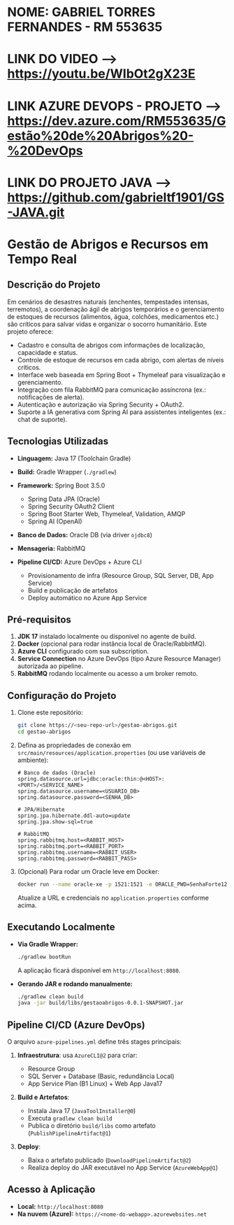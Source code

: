 # NOME: GABRIEL TORRES FERNANDES - RM 553635

# LINK DO VIDEO --> https://youtu.be/WIbOt2gX23E
# LINK AZURE DEVOPS - PROJETO --> https://dev.azure.com/RM553635/Gestão%20de%20Abrigos%20-%20DevOps
# LINK DO PROJETO JAVA --> https://github.com/gabrieltf1901/GS-JAVA.git 

# Gestão de Abrigos e Recursos em Tempo Real

## Descrição do Projeto

Em cenários de desastres naturais (enchentes, tempestades intensas, terremotos), a coordenação ágil de abrigos temporários e o gerenciamento de estoques de recursos (alimentos, água, colchões, medicamentos etc.) são críticos para salvar vidas e organizar o socorro humanitário. Este projeto oferece:

* Cadastro e consulta de abrigos com informações de localização, capacidade e status.
* Controle de estoque de recursos em cada abrigo, com alertas de níveis críticos.
* Interface web baseada em Spring Boot + Thymeleaf para visualização e gerenciamento.
* Integração com fila RabbitMQ para comunicação assíncrona (ex.: notificações de alerta).
* Autenticação e autorização via Spring Security + OAuth2.
* Suporte a IA generativa com Spring AI para assistentes inteligentes (ex.: chat de suporte).

## Tecnologias Utilizadas

* **Linguagem:** Java 17 (Toolchain Gradle)
* **Build:** Gradle Wrapper (`./gradlew`)
* **Framework:** Spring Boot 3.5.0

  * Spring Data JPA (Oracle)
  * Spring Security OAuth2 Client
  * Spring Boot Starter Web, Thymeleaf, Validation, AMQP
  * Spring AI (OpenAI)
* **Banco de Dados:** Oracle DB (via driver `ojdbc8`)
* **Mensageria:** RabbitMQ
* **Pipeline CI/CD:** Azure DevOps + Azure CLI

  * Provisionamento de infra (Resource Group, SQL Server, DB, App Service)
  * Build e publicação de artefatos
  * Deploy automático no Azure App Service

## Pré-requisitos

1. **JDK 17** instalado localmente ou disponível no agente de build.
2. **Docker** (opcional para rodar instância local de Oracle/RabbitMQ).
3. **Azure CLI** configurado com sua subscription.
4. **Service Connection** no Azure DevOps (tipo Azure Resource Manager) autorizada ao pipeline.
5. **RabbitMQ** rodando localmente ou acesso a um broker remoto.

## Configuração do Projeto

1. Clone este repositório:

   ```bash
   git clone https://<seu-repo-url>/gestao-abrigos.git
   cd gestao-abrigos
   ```

2. Defina as propriedades de conexão em `src/main/resources/application.properties` (ou use variáveis de ambiente):

   ```properties
   # Banco de dados (Oracle)
   spring.datasource.url=jdbc:oracle:thin:@<HOST>:<PORT>/<SERVICE_NAME>
   spring.datasource.username=<USUARIO_DB>
   spring.datasource.password=<SENHA_DB>

   # JPA/Hibernate
   spring.jpa.hibernate.ddl-auto=update
   spring.jpa.show-sql=true

   # RabbitMQ
   spring.rabbitmq.host=<RABBIT_HOST>
   spring.rabbitmq.port=<RABBIT_PORT>
   spring.rabbitmq.username=<RABBIT_USER>
   spring.rabbitmq.password=<RABBIT_PASS>
   ```

3. (Opcional) Para rodar um Oracle leve em Docker:

   ```bash
   docker run --name oracle-xe -p 1521:1521 -e ORACLE_PWD=SenhaForte123 -d gvenzl/oracle-xe
   ```

   Atualize a URL e credenciais no `application.properties` conforme acima.

## Executando Localmente

* **Via Gradle Wrapper:**

  ```bash
  ./gradlew bootRun
  ```

  A aplicação ficará disponível em `http://localhost:8080`.

* **Gerando JAR e rodando manualmente:**

  ```bash
  ./gradlew clean build
  java -jar build/libs/gestaoabrigos-0.0.1-SNAPSHOT.jar
  ```

## Pipeline CI/CD (Azure DevOps)

O arquivo `azure-pipelines.yml` define três stages principais:

1. **Infraestrutura**: usa `AzureCLI@2` para criar:

   * Resource Group
   * SQL Server + Database (Basic, redundância Local)
   * App Service Plan (B1 Linux) + Web App Java17
2. **Build e Artefatos**:

   * Instala Java 17 (`JavaToolInstaller@0`)
   * Executa `gradlew clean build`
   * Publica o diretório `build/libs` como artefato (`PublishPipelineArtifact@1`)
3. **Deploy**:

   * Baixa o artefato publicado (`DownloadPipelineArtifact@2`)
   * Realiza deploy do JAR executável no App Service (`AzureWebApp@1`)

## Acesso à Aplicação

* **Local:** `http://localhost:8080`
* **Na nuvem (Azure):** `https://<nome-do-webapp>.azurewebsites.net`


